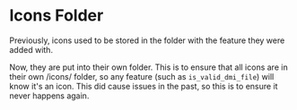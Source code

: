 # Icons Folder

Previously, icons used to be stored in the folder with the feature they were added with.

Now, they are put into their own folder. This is to ensure that all icons are in their own /icons/ folder, so any feature (such as `is_valid_dmi_file`) will know it's an icon. This did cause issues in the past, so this is to ensure it never happens again.
